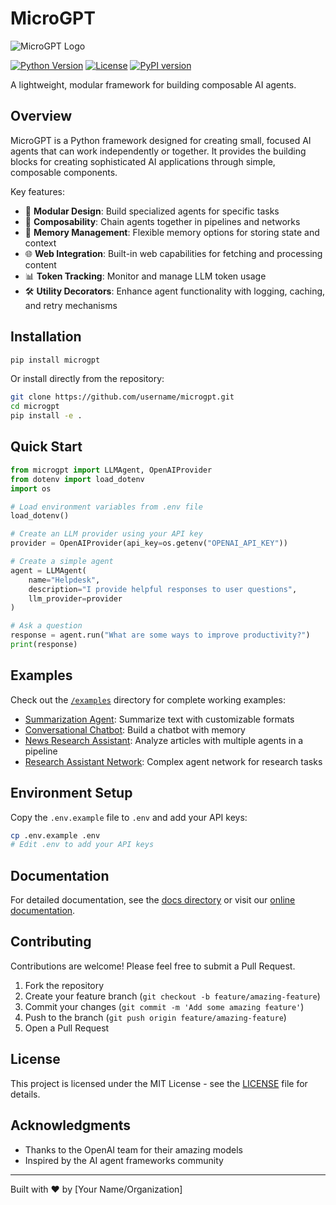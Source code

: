 # MicroGPT

![MicroGPT Logo](assets/logo.png)

[![Python Version](https://img.shields.io/badge/python-3.8%2B-blue.svg)](https://www.python.org/downloads/)
[![License](https://img.shields.io/badge/license-MIT-green.svg)](LICENSE)
[![PyPI version](https://badge.fury.io/py/microgpt.svg)](https://badge.fury.io/py/microgpt)

A lightweight, modular framework for building composable AI agents.

## Overview

MicroGPT is a Python framework designed for creating small, focused AI agents that can work independently or together. It provides the building blocks for creating sophisticated AI applications through simple, composable components.

Key features:
- 🧩 **Modular Design**: Build specialized agents for specific tasks
- 🔄 **Composability**: Chain agents together in pipelines and networks
- 💾 **Memory Management**: Flexible memory options for storing state and context
- 🌐 **Web Integration**: Built-in web capabilities for fetching and processing content
- 📊 **Token Tracking**: Monitor and manage LLM token usage
- 🛠️ **Utility Decorators**: Enhance agent functionality with logging, caching, and retry mechanisms

## Installation

```bash
pip install microgpt
```

Or install directly from the repository:

```bash
git clone https://github.com/username/microgpt.git
cd microgpt
pip install -e .
```

## Quick Start

```python
from microgpt import LLMAgent, OpenAIProvider
from dotenv import load_dotenv
import os

# Load environment variables from .env file
load_dotenv()

# Create an LLM provider using your API key
provider = OpenAIProvider(api_key=os.getenv("OPENAI_API_KEY"))

# Create a simple agent
agent = LLMAgent(
    name="Helpdesk",
    description="I provide helpful responses to user questions",
    llm_provider=provider
)

# Ask a question
response = agent.run("What are some ways to improve productivity?")
print(response)
```

## Examples

Check out the [`/examples`](microgpt/examples) directory for complete working examples:

- [Summarization Agent](microgpt/examples/summarization_agent.py): Summarize text with customizable formats
- [Conversational Chatbot](microgpt/examples/conversational_chatbot.py): Build a chatbot with memory
- [News Research Assistant](microgpt/examples/news_research_assistant.py): Analyze articles with multiple agents in a pipeline
- [Research Assistant Network](microgpt/examples/research_assistant_network.py): Complex agent network for research tasks

## Environment Setup

Copy the `.env.example` file to `.env` and add your API keys:

```bash
cp .env.example .env
# Edit .env to add your API keys
```

## Documentation

For detailed documentation, see the [docs directory](docs/) or visit our [online documentation](https://microgpt.readthedocs.io/).

## Contributing

Contributions are welcome! Please feel free to submit a Pull Request.

1. Fork the repository
2. Create your feature branch (`git checkout -b feature/amazing-feature`)
3. Commit your changes (`git commit -m 'Add some amazing feature'`)
4. Push to the branch (`git push origin feature/amazing-feature`)
5. Open a Pull Request

## License

This project is licensed under the MIT License - see the [LICENSE](LICENSE) file for details.

## Acknowledgments

- Thanks to the OpenAI team for their amazing models
- Inspired by the AI agent frameworks community

---

Built with ❤️ by [Your Name/Organization]